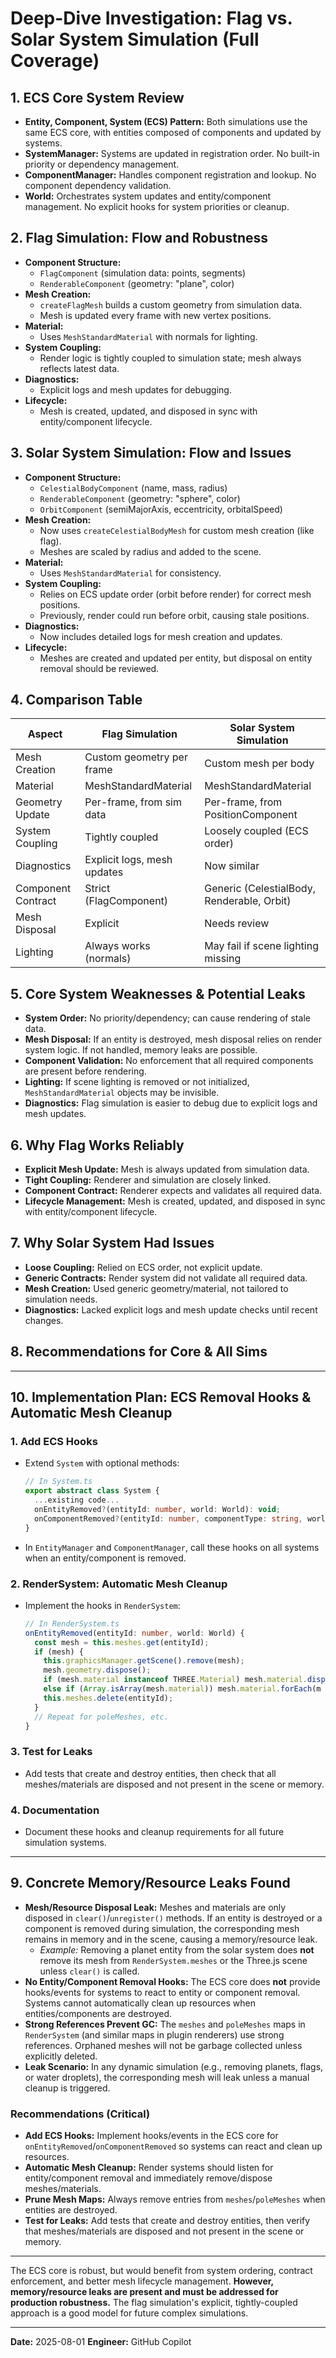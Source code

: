 # Deep-Dive Investigation: Flag vs. Solar System Simulation (Full Coverage)

## 1. ECS Core System Review
- **Entity, Component, System (ECS) Pattern:** Both simulations use the same ECS core, with entities composed of components and updated by systems.
- **SystemManager:** Systems are updated in registration order. No built-in priority or dependency management.
- **ComponentManager:** Handles component registration and lookup. No component dependency validation.
- **World:** Orchestrates system updates and entity/component management. No explicit hooks for system priorities or cleanup.

## 2. Flag Simulation: Flow and Robustness
- **Component Structure:**
  - `FlagComponent` (simulation data: points, segments)
  - `RenderableComponent` (geometry: "plane", color)
- **Mesh Creation:**
  - `createFlagMesh` builds a custom geometry from simulation data.
  - Mesh is updated every frame with new vertex positions.
- **Material:**
  - Uses `MeshStandardMaterial` with normals for lighting.
- **System Coupling:**
  - Render logic is tightly coupled to simulation state; mesh always reflects latest data.
- **Diagnostics:**
  - Explicit logs and mesh updates for debugging.
- **Lifecycle:**
  - Mesh is created, updated, and disposed in sync with entity/component lifecycle.

## 3. Solar System Simulation: Flow and Issues
- **Component Structure:**
  - `CelestialBodyComponent` (name, mass, radius)
  - `RenderableComponent` (geometry: "sphere", color)
  - `OrbitComponent` (semiMajorAxis, eccentricity, orbitalSpeed)
- **Mesh Creation:**
  - Now uses `createCelestialBodyMesh` for custom mesh creation (like flag).
  - Meshes are scaled by radius and added to the scene.
- **Material:**
  - Uses `MeshStandardMaterial` for consistency.
- **System Coupling:**
  - Relies on ECS update order (orbit before render) for correct mesh positions.
  - Previously, render could run before orbit, causing stale positions.
- **Diagnostics:**
  - Now includes detailed logs for mesh creation and updates.
- **Lifecycle:**
  - Meshes are created and updated per entity, but disposal on entity removal should be reviewed.

## 4. Comparison Table
| Aspect                | Flag Simulation                | Solar System Simulation         |
|-----------------------|-------------------------------|---------------------------------|
| Mesh Creation         | Custom geometry per frame      | Custom mesh per body            |
| Material              | MeshStandardMaterial           | MeshStandardMaterial            |
| Geometry Update       | Per-frame, from sim data       | Per-frame, from PositionComponent|
| System Coupling       | Tightly coupled                | Loosely coupled (ECS order)     |
| Diagnostics           | Explicit logs, mesh updates    | Now similar                     |
| Component Contract    | Strict (FlagComponent)         | Generic (CelestialBody, Renderable, Orbit) |
| Mesh Disposal         | Explicit                       | Needs review                    |
| Lighting              | Always works (normals)         | May fail if scene lighting missing |

## 5. Core System Weaknesses & Potential Leaks
- **System Order:** No priority/dependency; can cause rendering of stale data.
- **Mesh Disposal:** If an entity is destroyed, mesh disposal relies on render system logic. If not handled, memory leaks are possible.
- **Component Validation:** No enforcement that all required components are present before rendering.
- **Lighting:** If scene lighting is removed or not initialized, `MeshStandardMaterial` objects may be invisible.
- **Diagnostics:** Flag simulation is easier to debug due to explicit logs and mesh updates.

## 6. Why Flag Works Reliably
- **Explicit Mesh Update:** Mesh is always updated from simulation data.
- **Tight Coupling:** Renderer and simulation are closely linked.
- **Component Contract:** Renderer expects and validates all required data.
- **Lifecycle Management:** Mesh is created, updated, and disposed in sync with entity/component lifecycle.

## 7. Why Solar System Had Issues
- **Loose Coupling:** Relied on ECS order, not explicit update.
- **Generic Contracts:** Render system did not validate all required data.
- **Mesh Creation:** Used generic geometry/material, not tailored to simulation needs.
- **Diagnostics:** Lacked explicit logs and mesh update checks until recent changes.

## 8. Recommendations for Core & All Sims

---

## 10. Implementation Plan: ECS Removal Hooks & Automatic Mesh Cleanup

### 1. Add ECS Hooks
- Extend `System` with optional methods:
  ```typescript
  // In System.ts
  export abstract class System {
    ...existing code...
    onEntityRemoved?(entityId: number, world: World): void;
    onComponentRemoved?(entityId: number, componentType: string, world: World): void;
  }
  ```
- In `EntityManager` and `ComponentManager`, call these hooks on all systems when an entity/component is removed.

### 2. RenderSystem: Automatic Mesh Cleanup
- Implement the hooks in `RenderSystem`:
  ```typescript
  // In RenderSystem.ts
  onEntityRemoved(entityId: number, world: World) {
    const mesh = this.meshes.get(entityId);
    if (mesh) {
      this.graphicsManager.getScene().remove(mesh);
      mesh.geometry.dispose();
      if (mesh.material instanceof THREE.Material) mesh.material.dispose();
      else if (Array.isArray(mesh.material)) mesh.material.forEach(m => m.dispose());
      this.meshes.delete(entityId);
    }
    // Repeat for poleMeshes, etc.
  }
  ```

### 3. Test for Leaks
- Add tests that create and destroy entities, then check that all meshes/materials are disposed and not present in the scene or memory.

### 4. Documentation
- Document these hooks and cleanup requirements for all future simulation systems.

---


## 9. Concrete Memory/Resource Leaks Found

- **Mesh/Resource Disposal Leak:** Meshes and materials are only disposed in `clear()`/`unregister()` methods. If an entity is destroyed or a component is removed during simulation, the corresponding mesh remains in memory and in the scene, causing a memory/resource leak.
    - *Example:* Removing a planet entity from the solar system does **not** remove its mesh from `RenderSystem.meshes` or the Three.js scene unless `clear()` is called.
- **No Entity/Component Removal Hooks:** The ECS core does **not** provide hooks/events for systems to react to entity or component removal. Systems cannot automatically clean up resources when entities/components are destroyed.
- **Strong References Prevent GC:** The `meshes` and `poleMeshes` maps in `RenderSystem` (and similar maps in plugin renderers) use strong references. Orphaned meshes will not be garbage collected unless explicitly deleted.
- **Leak Scenario:** In any dynamic simulation (e.g., removing planets, flags, or water droplets), the corresponding mesh will leak unless a manual cleanup is triggered.

### Recommendations (Critical)
- **Add ECS Hooks:** Implement hooks/events in the ECS core for `onEntityRemoved`/`onComponentRemoved` so systems can react and clean up resources.
- **Automatic Mesh Cleanup:** Render systems should listen for entity/component removal and immediately remove/dispose meshes/materials.
- **Prune Mesh Maps:** Always remove entries from `meshes`/`poleMeshes` when entities are destroyed.
- **Test for Leaks:** Add tests that create and destroy entities, then verify that meshes/materials are disposed and not present in the scene or memory.

---

The ECS core is robust, but would benefit from system ordering, contract enforcement, and better mesh lifecycle management. **However, memory/resource leaks are present and must be addressed for production robustness.**
The flag simulation's explicit, tightly-coupled approach is a good model for future complex simulations.

---

**Date:** 2025-08-01
**Engineer:** GitHub Copilot

